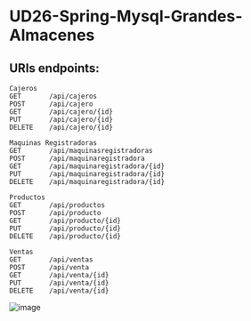 # UD26-Spring-Mysql-Grandes-Almacenes

## URIs endpoints: 
```
Cajeros
GET       /api/cajeros
POST      /api/cajero
GET       /api/cajero/{id}
PUT       /api/cajero/{id}
DELETE    /api/cajero/{id}

Maquinas Registradoras
GET       /api/maquinasregistradoras
POST      /api/maquinaregistradora
GET       /api/maquinaregistradora/{id}
PUT       /api/maquinaregistradora/{id}
DELETE    /api/maquinaregistradora/{id}

Productos
GET       /api/productos
POST      /api/producto
GET       /api/producto/{id}
PUT       /api/producto/{id}
DELETE    /api/producto/{id}

Ventas
GET       /api/ventas
POST      /api/venta
GET       /api/venta/{id}
PUT       /api/venta/{id}
DELETE    /api/venta/{id}
```
![image](https://user-images.githubusercontent.com/108835310/185810872-97bbfbf9-3609-4480-b4ea-aad1f2d6a2f1.png)
